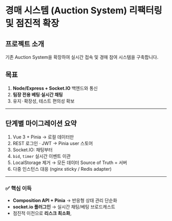 # 경매 시스템 (Auction System) 리팩터링 및 점진적 확장

## 프로젝트 소개

기존 Auction System을 확장하여 실시간 접속 및 경매 참여 시스템을 구축합니다.

## 목표

1. **Node/Express + Socket.IO** 백엔드와 통신
2. **팀장 전용 베팅**·**실시간 채팅**
3. 유지 · 확장성, 테스트 편의성 확보

---

## 단계별 마이그레이션 요약

1. Vue 3 + Pinia → 로컬 데이터만
2. REST 로그인 · JWT → Pinia user 스토어
3. Socket.IO: 채팅부터
4. `bid`, `timer` 실시간 이벤트 이관
5. LocalStorage 제거 → 모든 데이터 Source of Truth = 서버
6. 다중 인스턴스 대응 (nginx sticky / Redis adapter)

---

### ✅ 핵심 이득

- **Composition API + Pinia** → 반응형 상태 관리 단순화
- **socket.io 플러그인** → 실시간 채팅/베팅 브로드캐스트
- 점진적 이전으로 **리스크 최소화**,
